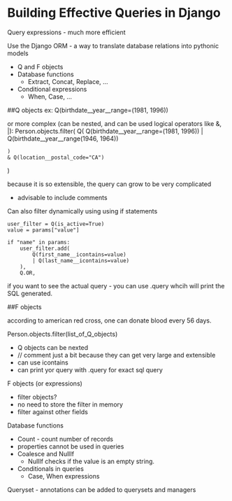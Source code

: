 # Building Effective Queries in Django

Query expressions - much more efficient

Use the Django ORM - a way to translate database relations into pythonic models

- Q and F objects 
- Database functions
  - Extract, Concat, Replace, ...
- Conditional expressions
  - When, Case, ...

##Q objects
ex: 
Q(birthdate__year__range=(1981, 1996))

or more complex (can be nested, and can be used logical operators like &, |):
Person.objects.filter(
    Q(
        Q(birthdate__year__range=(1981, 1996))
        | Q(birthdate__year__range(1946, 1964))

    )
    & Q(location__postal_code="CA")
)

because it is so extensible, the query can grow to be very complicated
- advisable to include comments

Can also filter dynamically using using if statements

```
user_filter = Q(is_active=True)
value = params["value"]

if "name" in params:
    user_filter.add(
        Q(first_name__icontains=value)
        | Q(last_name__icontains=value)
    ), 
    Q.OR,

```

if you want to see the actual query - you can use .query whcih will print the SQL generated.

##F objects

according to american red cross, one can donate blood every 56 days.



Person.objects.filter(list_of_Q_objects)
  - Q objects can be nexted
  - // comment just a bit because they can get very large and extensible
  - can use icontains
  - can print yor query with .query for exact sql query

F objects (or expressions)
- filter objects?
- no need to store the filter in memory
- filter against other fields

Database functions
- Count - count number of records
- properties cannot be used in queries
- Coalesce and NullIf
  - NullIf checks if the value is an empty string. 
- Conditionals in queries
  - Case, When expressions
  

Queryset - annotations can be added to querysets and managers

